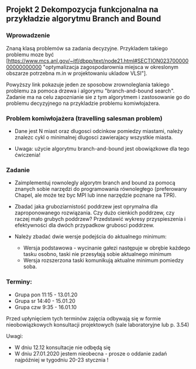 ## Projekt 2 Dekompozycja funkcjonalna na przykładzie algorytmu Branch and Bound

### Wprowadzenie

Znaną klasą problemów sa zadania decyzyjne. Przykladem takiego problemu moze być [https://www.mcs.anl.gov/~itf/dbpp/text/node21.html#SECTION02370000000000000000 "optymalizacja zagospodarownia miejsca w okreslonym obszarze potrzebna m.in w projektowaniu ukladow VLSI"].

Powyższy link pokazuje jeden ze sposobow zrownoleglania takiego problemu za pomoca drzewa i algorymu "branch-and-bound search". Zadanie ma na celu zapoznianie sie z tym algorytmem i zastosowanie go do problemu decyzyjnego na przykladzie problemu komiwłojażera.
    
### Problem komiwłojażera (travelling salesman problem)
    
* Dane jest N miast oraz dlugosci odcinkow pomiedzy miastami, należy znalezc cykl o minimalnej dlugosci zawierajacy wszystkie miasta.
    
*  Uwaga: użycie algorytmu branch-and-bound jest obowiązkowe dla tego ćwiczenia! 

### Zadanie

* Zaimplementuj rownolegly algorytm branch and bound za pomocą znanych sobie narzędzi do programowania równoległego (preferowany Chapel, ale może tez byc MPI lub inne narzędzie poznane na TPR). 

* Zbadać jaka gruboziarnistość poddrzew jest oprymalna dla zaproponowanego rozwiązania. Czy dużo cienkich poddrzew, czy raczej mało grubych poddrzew? Przedstawić wykresy przyspieszenia i efektywności dla dwóch przypadkow grubosci poddrzew.

* Należy zbadać dwie wersje podejścia do aktualnego minimum:
    * Wersja podstawowa  - wycinanie gałezi następuje w obrębie każdego tasku osobno, taski nie przesyłają sobie aktualnego minimum
    * Wersja rozszerzona taski komunikują aktualne minimum pomiedzy soba. 

### Terminy:

* Grupa pon 11:15 - 13.01.20
* Grupa sr 14:40 - 15.01.20
* Grupa czw 9:35 - 16.01.10

Przed upłynięciem tych terminów zajęcia odbywają się w formie nieobowiązkowych konsultacji projektowych (sale laboratoryjne lub p. 3.54) 

Uwagi:

* W  dniu 12.12 konsultacje nie odbędą się
* W dniu 27.01.2020 jestem nieobecna  - prosze o oddanie zadań najpóźniej w tygodniu 20-23 stycznia !




